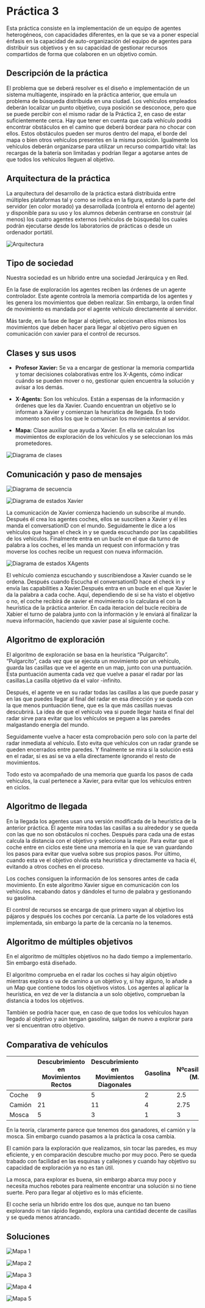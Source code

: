 # Práctica 3

Esta práctica consiste en la implementación de un equipo de agentes heterogéneos, con capacidades diferentes, en la que se va a poner especial énfasis en la capacidad de auto-organización del equipo de agentes para distribuir sus objetivos y en su capacidad de gestionar recursos compartidos de forma que colaboren en un objetivo común.

## Descripción de la práctica
El problema que se deberá resolver es el diseño e implementación de un sistema multiagente, inspirado en la práctica anterior, que emula un problema de búsqueda distribuida en una ciudad. Los vehículos empleados deberán localizar un punto objetivo, cuya posición se desconoce, pero que se puede percibir con el mismo radar de la Práctica 2, en caso de estar suficientemente cerca. Hay que tener en cuenta que cada vehículo podrá encontrar obstáculos en el camino que deberá bordear para no chocar con ellos. Estos obstáculos pueden ser muros dentro del mapa, el borde del mapa o bien otros vehículos presentes en la misma posición. Igualmente los vehículos deberán organizarse para utilizar un recurso compartido vital: las recargas de la batería son limitadas y podrían llegar a agotarse antes de que todos los vehículos lleguen al objetivo.

## Arquitectura de la práctica
La arquitectura del desarrollo de la práctica estará distribuida entre múltiples plataformas tal y como se indica en la figura, estando la parte del servidor (en color morado) ya desarrollada (controla el entorno del agente) y disponible para su uso y los alumnos deberán centrarse en construir (al menos) los cuatro agentes externos (vehículos de búsqueda) los cuales podrán ejecutarse desde los laboratorios de prácticas o desde un ordenador portátil.

![Arquitectura](../img/practica3/arquitectura.png.png)

## Tipo de sociedad

Nuestra sociedad es un híbrido entre una sociedad Jerárquica y en Red.

En la fase de exploración los agentes reciben las órdenes de un agente controlador. Este agente controla la memoria compartida de los agentes y les genera los movimientos que deben realizar. Sin embargo, la orden final de movimiento es mandada por el agente vehículo directamente al servidor.

Más tarde, en la fase de llegar al objetivo, seleccionan ellos mismos los movimientos que deben hacer para llegar al objetivo pero siguen en comunicación con xavier para el control de recursos.

## Clases y sus usos

- **Profesor Xavier:** Se va a encargar de gestionar la memoria compartida y tomar decisiones colaborativas entre los X-Agents, cómo indicar cuándo se pueden mover o no, gestionar quien encuentra la solución y avisar a los demás.

- **X-Agents:** Son los vehículos. Están a expensas de la información y órdenes que les da Xavier. Cuando encuentran un objetivo se lo informan a Xavier y comienzan la heurística de llegada. En todo momento son ellos los que le comunican los movimientos al servidor.
 
- **Mapa:** Clase auxiliar que ayuda a Xavier. En ella se calculan los movimientos de exploración de los vehículos y se seleccionan los más prometedores.

![Diagrama de clases](../img/practica3/diagrama_clases.png)

## Comunicación y paso de mensajes

![Diagrama de secuencia](../img/practica3/diagrama_secuencia.png)

![Diagrama de estados Xavier](../img/practica3/diagrama_estados_Xavier.png)

La comunicación de Xavier comienza haciendo un subscribe al mundo. Después él crea los agentes coches, ellos se suscriben a Xavier y él les manda el conversationID con el mundo. Seguidamente le dice a los vehículos que hagan el check in y se queda escuchando por las capabilities de los vehículos. Finalmente entra en un bucle en el que da turno de palabra a los coches, el les manda un request con información y tras moverse los coches recibe un request con nueva información.

![Diagrama de estados XAgents](../img/practica3/diagrama_estados_XAgents.png)

El vehículo comienza escuchando y suscribiendose a Xavier cuando se le ordena. Después cuando Escucha el conversationID hace el check in y envía las capabilities a Xavier.Después entra en un bucle en el que Xavier le da la palabra a cada coche.
Aquí, dependiendo de si se ha visto el objetivo o no, el coche recibirá de xavier el movimiento o lo calculara el con la heurística de la práctica anterior.
En cada iteracion del bucle recibira de Xabier el turno de palabra junto con la información y le enviará al finalizar la nueva información, haciendo que xavier pase al siguiente coche.

## Algoritmo de exploración

El algoritmo de exploración se basa en la heurística “Pulgarcito”. “Pulgarcito”, cada vez que se ejecuta un movimiento por un vehículo, guarda las casillas que ve el agente en un map, junto con una puntuación. Esta puntuación aumenta cada vez que vuelve a pasar el radar por las casillas.La casilla objetivo da el valor -infinito.

Después, el agente ve en su radar todas las casillas a las que puede pasar y en las que puedes llegar al final del radar en esa dirección y se queda con la que menos puntuación tiene, que es la que más casillas nuevas descubrirá. La idea de que el vehículo vea si puede llegar hasta el final del radar sirve para evitar que los vehículos se peguen a las paredes malgastando energía del mundo.

Seguidamente vuelve a hacer esta comprobación pero solo con la parte del radar inmediata al vehículo. Esto evita que vehículos con un radar grande se queden encerrados entre paredes. Y finalmente se mira si la solución está en el radar, si es asi se va a ella directamente ignorando el resto de movimientos.

Todo esto va acompañado de una memoria que guarda los pasos de cada vehiculos, la cual pertenece a Xavier, para evitar que los vehículos entren en ciclos.

## Algoritmo de llegada

En la llegada los agentes usan una versión modificada de la heurística de la anterior práctica. El agente mira todas las casillas a su alrededor y se queda con las que no son obstáculos ni coches. Después para cada una de estas calcula la distancia con el objetivo y selecciona la mejor. Para evitar que el coche entre en ciclos este tiene una memoria en la que se van guardando los pasos para evitar que vuelva sobre sus propios pasos. Por último, cuando esta ve el objetivo olvida esta heurística y directamente va hacia él, evitando a otros coches en el proceso.

Los coches consiguen la información de los sensores antes de cada movimiento. En este algoritmo Xavier sigue en comunicación con los vehículos. recabando datos y dándoles el turno de palabra y gestionando su gasolina.

El control de recursos se encarga de que primero vayan al objetivo los pájaros y después los coches por cercanía. La parte de los voladores está implementada, sin embargo la parte de la cercanía no la tenemos.

## Algoritmo de múltiples objetivos

En el algoritmo de múltiples objetivos no ha dado tiempo a implementarlo. Sin embargo está diseñado.

El algoritmo comprueba en el radar los coches si hay algún objetivo mientras explora o va de camino a un objetivo y, si hay alguno, lo añade a un Map que contiene todos los objetivos vistos. Los agentes al aplicar la heurística, en vez de ver la distancia a un solo objetivo, comprueban la distancia a todos los objetivos.

También se podría hacer que, en caso de que todos los vehículos hayan llegado al objetivo y aún tengan gasolina, salgan de nuevo a explorar para ver si encuentran otro objetivo.

## Comparativa de vehículos

|        	| Descubrimiento en Movimientos Rectos 	| Descubrimiento en Movimientos Diagonales 	| Gasolina 	| Nºcasillas/Gasolina (M.Rectos) 	| Nºcasillas/Gasolina (M.Diagonales) 	| Fly 	| Over All 	|
|--------	|--------------------------------------	|------------------------------------------	|----------	|--------------------------------	|------------------------------------	|-----	|----------	|
| Coche  	| 9                                    	| 5                                        	| 2        	| 2.5                            	| 4.5                                	| No  	| 7        	|
| Camión 	| 21                                   	| 11                                       	| 4        	| 2.75                           	| 5.25                               	| No  	| 8        	|
| Mosca  	| 5                                    	| 3                                        	| 1        	| 3                              	| 5                                  	| Sí  	| 8        	|


En la teoría, claramente parece que tenemos dos ganadores, el camión y la mosca. Sin embargo cuando pasamos a la práctica la cosa cambia.

El camión para la exploración que realizamos, sin tocar las paredes, es muy eficiente, y en comparación descubre mucho por muy poco. Pero se queda trabado con facilidad en las esquinas y callejones y cuando hay objetivo su capacidad de exploración ya no es tan útil.

La mosca, para explorar es buena, sin embargo abarca muy poco y necesita muchos rebotes para realmente encontrar una solución si no tiene suerte. Pero para llegar al objetivo es lo más eficiente.

El coche seria un híbrido entre los dos que, aunque no tan bueno explorando ni tan rápido llegando, explora una cantidad decente de casillas y se queda menos atrancado.

## Soluciones

![Mapa 1](XAgents/map1-CONV-nj9apj4g_COCHE_COCHE_MOSCA_CAMION.png)

![Mapa 2](XAgents/map2-CONV-78csvc9q_CAMION_COCHE_MOSCA_COCHE.png)

![Mapa 3](XAgents/map3-CONV-7ie2vbx3_MOSCA_CAMION_MOSCA_CAMION.png)

![Mapa 4](XAgents/map4-CONV-i72pv7a1_CAMION_CAMION_MOSCA_MOSCA.png)

![Mapa 5](XAgents/map5-CONV-zb9djyp1_MOSCA_COCHE_CAMION_COCHE.png)

